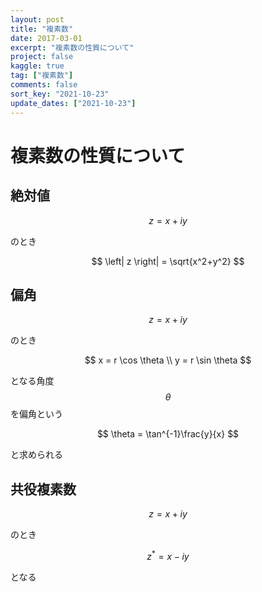 ```yaml
---
layout: post
title: "複素数"
date: 2017-03-01
excerpt: "複素数の性質について"
project: false
kaggle: true
tag: ["複素数"]
comments: false
sort_key: "2021-10-23"
update_dates: ["2021-10-23"]
---
```


# 複素数の性質について


## 絶対値

$$
z = x + iy
$$

のとき

$$
\left| z \right| = \sqrt{x^2+y^2}
$$


## 偏角

$$
z = x + iy
$$

のとき

$$
x = r \cos \theta \\
y = r \sin \theta
$$

となる角度$$\theta$$を偏角という

$$
\theta = \tan^{-1}\frac{y}{x}
$$

と求められる

## 共役複素数

$$
z = x + iy
$$

のとき

$$
z^* = x - iy
$$

となる


